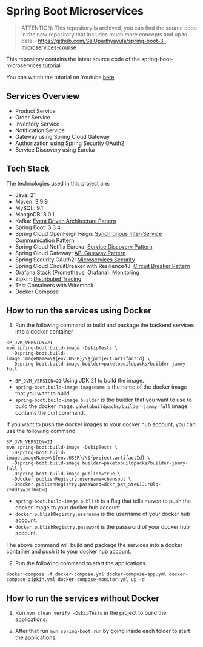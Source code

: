 # Spring Boot Microservices

> ATTENTION: This repository is archived, you can find the source code in the new repository that includes much more
> concepts and up to date - https://github.com/SaiUpadhyayula/spring-boot-3-microservices-course

This repository contains the latest source code of the spring-boot-microservices tutorial

You can watch the tutorial on Youtube [here](https://www.youtube.com/watch?v=mPPhcU7oWDU&t=20634s)

## Services Overview

- Product Service
- Order Service
- Inventory Service
- Notification Service
- Gateway using Spring Cloud Gateway
- Authorization using Spring Security OAuth2
- Service Discovery using Eureka

## Tech Stack

The technologies used in this project are:

- Java: 21
- Maven: 3.9.9
- MySQL: 9.1
- MongoDB: 8.0.1
- Kafka: [Event Driven Architecture Pattern](https://microservices.io/patterns/data/event-driven-architecture.html)
- Spring Boot: 3.3.4
- Spring Cloud OpenFeign
  Feign: [Synchronous Inter-Service Communication Pattern](https://microservices.io/patterns/communication-style/rpi.html)
- Spring Cloud Netflix Eureka: [Service Discovery Pattern](https://microservices.io/patterns/server-side-discovery.html)
- Spring Cloud Gateway: [API Gateway Pattern](https://microservices.io/patterns/apigateway.html)
- Spring Security OAuth2: [Microservices Security](https://microservices.io/patterns/security/access-token.html)
- Spring Cloud CircuitBreaker with
  Resilience4J: [Circuit Breaker Pattern](https://microservices.io/patterns/reliability/circuit-breaker.html)
- Grafana Stack (Prometheus, Grafana): [Monitoring](https://microservices.io/patterns/observability/monitoring.html)
- Zipkin: [Distributed Tracing](https://microservices.io/patterns/observability/distributed-tracing.html)
- Test Containers with Wiremock
- Docker Compose

## How to run the services using Docker

1. Run the following command to build and package the backend services into a docker container

```shell
BP_JVM_VERSION=21
mvn spring-boot:build-image -DskipTests \
  -Dspring-boot.build-image.imageName=\${env.USER}/\${project.artifactId} \
  -Dspring-boot.build-image.builder=paketobuildpacks/builder-jammy-full 
```

- `BP_JVM_VERSION=21` Using JDK 21 to build the image.
- `spring-boot.build-image.imageName` is the name of the docker image that you want to build.
- `spring-boot.build-image.builder` is the builder that you want to use to build the docker image.
  `paketobuildpacks/builder-jammy-full` image contains the curl command.

If you want to push the docker images to your docker hub account, you can use the following command.

```shell
BP_JVM_VERSION=21
mvn spring-boot:build-image -DskipTests \
  -Dspring-boot.build-image.imageName=\${env.USER}/\${project.artifactId} \
  -Dspring-boot.build-image.builder=paketobuildpacks/builder-jammy-full \
  -Dspring-boot.build-image.publish=true \
  -Ddocker.publishRegistry.username=chensoul \
  -Ddocker.publishRegistry.password=dckr_pat_SteG1JLrOlq-7FddtywJsf6mD-Q
```

- `spring-boot.build-image.publish` is a flag that tells maven to push the docker image to your docker hub account.
- `docker.publishRegistry.username` is the username of your docker hub account.
- `docker.publishRegistry.password` is the password of your docker hub account.

The above command will build and package the services into a docker container and push it to your docker hub account.

2. Run the following command to start the applications.

```shell
docker-compose -f docker-compose.yml docker-compose-app.yml docker-compose-zipkin.yml docker-compose-monitor.yml up -d
```

## How to run the services without Docker

1. Run `mvn clean verify -DskipTests` in the project to build the applications.

2. After that run `mvn spring-boot:run` by going inside each folder to start the applications.
